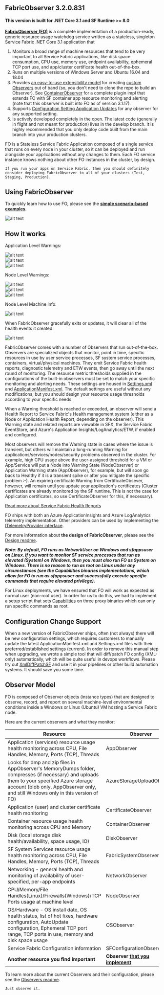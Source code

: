 ## FabricObserver 3.2.0.831
#### This version is built for .NET Core 3.1 and SF Runtime >= 8.0

[**FabricObserver (FO)**](https://github.com/microsoft/service-fabric-observer) is a complete implementation of a production-ready, generic resource usage watchdog service written as a stateless, singleton Service Fabric .NET Core 3.1 application that 
1. Monitors a broad range of machine resources that tend to be very important to all Service Fabric applications, like disk space consumption, CPU use, memory use, endpoint availability, ephemeral TCP port use, and app/cluster certificate health out-of-the-box.
2. Runs on multiple versions of Windows Server and Ubuntu 16.04 and 18.04
3. Provides [an easy-to-use extensibility model](https://github.com/microsoft/service-fabric-observer/blob/main/Documentation/Plugins.md) for creating [custom Observers](https://github.com/microsoft/service-fabric-observer/blob/main/SampleObserverPlugin) out of band (so, you don't need to clone the repo to build an Observer). See [ContainerObserver](https://github.com/GitTorre/ContainerObserver) for a complete plugin impl that extends FO with SF container app resource monitoring and alerting (note that this observer is built into FO as of version 3.1.17).
4. Supports [Configuration Setting Application Updates](/Documentation/Using.md#parameterUpdates) for any observer for any supported setting. 
5. Is actively developed completely in the open. The latest code (generally in flight and not meant for production) lives in the develop branch. It is highly recommended that you only deploy code built from the main branch into your production clusters.

FO is a Stateless Service Fabric Application composed of a single service that runs on every node in your cluster, so it can be deployed and run alongside your applications without any changes to them. Each FO service instance knows nothing about other FO instances in the cluster, by design. 

```If you run your apps on Service Fabric, then you should definitely consider deploying FabricObserver to all of your clusters (Test, Staging, Production).```

## Using FabricObserver  

To quickly learn how to use FO, please see the **[simple scenario-based examples](https://github.com/microsoft/service-fabric-observer/blob/main/Documentation/Using.md)**.  

![alt text](https://raw.githubusercontent.com/microsoft/service-fabric-observer/main/Documentation/Images/FOClusterView.png "Cluster View App Warning UI")  

## How it works 

Application Level Warnings: 

![alt text](https://raw.githubusercontent.com/microsoft/service-fabric-observer/main/Documentation/Images/AppWarnClusterView.png "Cluster View App Warning UI")  
![alt text](https://raw.githubusercontent.com/microsoft/service-fabric-observer/main/Documentation/Images/AppObsWarn.png "AppObserver Warning UI")  
![alt text](https://raw.githubusercontent.com/microsoft/service-fabric-observer/main/Documentation/Images/ContainerObserver.png "ContainerObserver Warning UI")  

Node Level Warnings: 

![alt text](https://raw.githubusercontent.com/microsoft/service-fabric-observer/main/Documentation/Images/DiskObsWarn.png "DiskObserver Warning UI")  
![alt text](https://raw.githubusercontent.com/microsoft/service-fabric-observer/main/Documentation/Images/FODiskNodeObs.png "Multiple Observers Warning UI")  
![alt text](https://raw.githubusercontent.com/microsoft/service-fabric-observer/main/Documentation/Images/FODiskNodeOkClears.png "Multiple Health Event OK Clearing UI")  

Node Level Machine Info:  

![alt text](https://raw.githubusercontent.com/microsoft/service-fabric-observer/main/Documentation/Images/FONodeDetails.png "Node Details UI")  

When FabricObserver gracefully exits or updates, it will clear all of the health events it created.  

![alt text](https://raw.githubusercontent.com/microsoft/service-fabric-observer/main/Documentation/Images/EventClearOnUpdateExit.png "All Health Event Clearing UI")  

FabricObserver comes with a number of Observers that run out-of-the-box. Observers are specialized objects that monitor, point in time, specific resources in use by user service processes, SF system service processes, containers, virtual/physical machines. They emit Service Fabric health reports, diagnostic telemetry and ETW events, then go away until the next round of monitoring. The resource metric thresholds supplied in the configurations of the built-in observers must be set to match your specific monitoring and alerting needs. These settings are housed in [Settings.xml](/FabricObserver/PackageRoot/Config/Settings.xml) and [ApplicationManifest.xml](/FabricObserverApp/ApplicationPackageRoot/ApplicationManifest.xml). The default settings are useful without any modifications, but you should design your resource usage thresholds according to your specific needs.

When a Warning threshold is reached or exceeded, an observer will send a Health Report to Service Fabric's Health management system (either as a Node or Application Health Report, depending on the observer). This Warning state and related reports are viewable in SFX, the Service Fabric EventStore, and Azure's Application Insights/LogAnalytics/ETW, if enabled and configured.

Most observers will remove the Warning state in cases where the issue is transient, but others will maintain a long-running Warning for applications/services/nodes/security problems observed in the cluster. For example, high CPU usage above the user-assigned threshold for a VM or App/Service will put a Node into Warning State (NodeObserver) or Application Warning state (AppObserver), for example, but will soon go back to Healthy if it is a transient spike or after you mitigate the specific problem :-). An expiring certificate Warning from CertificateObsever, however, will remain until you update your application's certificates (Cluster certificates are already monitored by the SF runtime. This is not the case for Application certificates, so use CertificateObserver for this, if necessary).

[Read more about Service Fabric Health Reports](https://docs.microsoft.com/azure/service-fabric/service-fabric-report-health)

FO ships with both an Azure ApplicationInsights and Azure LogAnalytics telemetry implementation. Other providers can be used by implementing the [ITelemetryProvider interface](https://github.com/microsoft/service-fabric-observer/blob/main/FabricObserver.Extensibility/Interfaces/ITelemetryProvider.cs). 

For more information about **the design of FabricObserver**, please see the [Design readme](https://github.com/microsoft/service-fabric-observer/blob/main/Documentation/Design.md). 

***Note: By default, FO runs as NetworkUser on Windows and sfappsuser on Linux. If you want to monitor SF service processes that run as elevated (System) on Windows, then you must also run FO as System on Windows. There is no reason to run as root on Linux under any circumstances (see the Capabilities binaries implementations, which allow for FO to run as sfappsuser and successfully execute specific commands that require elevated privilege).*** 

For Linux deployments, we have ensured that FO will work as expected as normal user (non-root user). In order for us to do this, we had to implement a setup script that sets [Capabilities](https://man7.org/linux/man-pages/man7/capabilities.7.html) on three proxy binaries which can only run specific commands as root. 

## Configuration Change Support

When a new version of FabricObserver ships, often (not always) there will be new configuration settings, which requires customers to manually update the latest ApplicationManifest.xml and Settings.xml files with their preferred/established settings (current). In order
to remove this manual step when upgrading, we wrote a simple tool that will diff/patch FO config (XML-only) automatically, which will be quite useful in devops workflows. Please try out [XmlDiffPatchSF](https://github.com/GitTorre/XmlDiffPatchSF) and use it in your pipelines or other build automation systems. It should save you some time.

## Observer Model

FO is composed of Observer objects (instance types) that are designed to observe, record, and report on several machine-level environmental conditions inside a Windows or Linux (Ubuntu) VM hosting a Service Fabric node.

Here are the current observers and what they monitor:  

| Resource | Observer |
| --- | --- |
| Application (services) resource usage health monitoring across CPU, File Handles, Memory, Ports (TCP), Threads | AppObserver |
| Looks for dmp and zip files in AppObserver's MemoryDumps folder, compresses (if necessary) and uploads them to your specified Azure storage account (blob only, AppObserver only, and still Windows only in this version of FO) | AzureStorageUploadObserver |
| Application (user) and cluster certificate health monitoring | CertificateObserver |
| Container resource usage health monitoring across CPU and Memory | ContainerObserver |
| Disk (local storage disk health/availability, space usage, IO) | DiskObserver |
| SF System Services resource usage health monitoring across CPU, File Handles, Memory, Ports (TCP), Threads | FabricSystemObserver |
| Networking - general health and monitoring of availability of user-specified, per-app endpoints | NetworkObserver |
| CPU/Memory/File Handles(Linux)/Firewalls(Windows)/TCP Ports usage at machine level | NodeObserver |
| OS/Hardware - OS install date, OS health status, list of hot fixes, hardware configuration, AutoUpdate configuration, Ephemeral TCP port range, TCP ports in use, memory and disk space usage | OSObserver |
| Service Fabric Configuration information | SFConfigurationObserver |
| **Another resource you find important** | **Observer [that you implement](https://github.com/microsoft/service-fabric-observer/blob/main/Documentation/Plugins.md)** |

To learn more about the current Observers and their configuration, please see the [Observers readme](https://github.com/microsoft/service-fabric-observer/blob/main/Documentation/Observers.md).  
    
```
Just observe it.
```